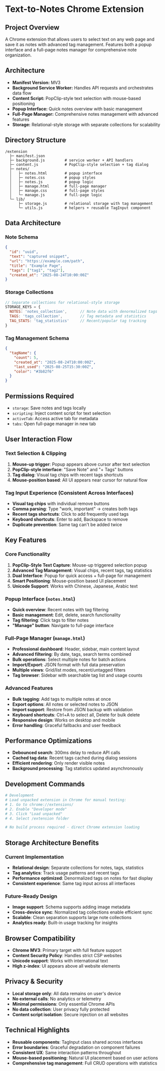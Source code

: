 # Text-to-Notes Chrome Extension

## Project Overview
A Chrome extension that allows users to select text on any web page and save it as notes with advanced tag management. Features both a popup interface and a full-page notes manager for comprehensive note organization.

## Architecture
- **Manifest Version:** MV3
- **Background Service Worker:** Handles API requests and orchestrates data flow
- **Content Script:** PopClip-style text selection with mouse-based positioning
- **Popup Interface:** Quick notes overview with basic management
- **Full-Page Manager:** Comprehensive notes management with advanced features
- **Storage:** Relational-style storage with separate collections for scalability

## Directory Structure
```
/extension
  ├─ manifest.json
  ├─ background.js         # service worker + API handlers
  ├─ content.js            # PopClip-style selection + tag dialog
  ├─ notes/
  │   ├─ notes.html        # popup interface
  │   ├─ notes.css         # popup styles
  │   ├─ notes.js          # popup logic
  │   ├─ manage.html       # full-page manager
  │   ├─ manage.css        # full-page styles
  │   └─ manage.js         # full-page logic
  └─ lib/
      ├─ storage.js        # relational storage with tag management
      └─ utils.js          # helpers + reusable TagInput component
```

## Data Architecture

### Note Schema
```json
{
  "id": "uuid",
  "text": "captured snippet",
  "url": "https://example.com/path",
  "title": "Example Page",
  "tags": ["tag1", "tag2"],
  "created_at": "2025-08-24T10:00:00Z"
}
```

### Storage Collections
```javascript
// Separate collections for relational-style storage
STORAGE_KEYS = {
  NOTES: 'notes_collection',      // Note data with denormalized tags
  TAGS: 'tags_collection',        // Tag metadata and statistics  
  TAG_STATS: 'tag_statistics'     // Recent/popular tag tracking
}
```

### Tag Management Schema
```json
{
  "tagName": {
    "count": 5,
    "created_at": "2025-08-24T10:00:00Z",
    "last_used": "2025-08-25T15:30:00Z",
    "color": "#3b82f6"
  }
}
```

## Permissions Required
- `storage`: Save notes and tags locally
- `scripting`: Inject content script for text selection
- `activeTab`: Access active tab for metadata
- `tabs`: Open full-page manager in new tab

## User Interaction Flow

### Text Selection & Clipping
1. **Mouse-up trigger**: Popup appears above cursor after text selection
2. **PopClip-style interface**: "Save Note" and "+ Tags" buttons
3. **Tag dialog**: Visual tag chips with recent tags shortcuts
4. **Mouse-position based**: All UI appears near cursor for natural flow

### Tag Input Experience (Consistent Across Interfaces)
- **Visual tag chips** with individual remove buttons
- **Comma parsing**: Type "work, important" → creates both tags
- **Recent tags shortcuts**: Click to add frequently used tags
- **Keyboard shortcuts**: Enter to add, Backspace to remove
- **Duplicate prevention**: Same tag can't be added twice

## Key Features

### Core Functionality
1. **PopClip-Style Text Capture**: Mouse-up triggered selection popup
2. **Advanced Tag Management**: Visual chips, recent tags, tag statistics
3. **Dual Interface**: Popup for quick access + full-page for management
4. **Smart Positioning**: Mouse-position based UI placement
5. **Unicode Support**: Works with Chinese, Japanese, Arabic text

### Popup Interface (`notes.html`)
- **Quick overview**: Recent notes with tag filtering
- **Basic management**: Edit, delete, search functionality
- **Tag filtering**: Click tags to filter notes
- **"Manage" button**: Navigate to full-page interface

### Full-Page Manager (`manage.html`)
- **Professional dashboard**: Header, sidebar, main content layout
- **Advanced filtering**: By date, tags, search terms combined
- **Bulk operations**: Select multiple notes for batch actions
- **Import/Export**: JSON format with full data preservation
- **Multiple views**: Grid/list modes, recent/untagged filters
- **Tag browser**: Sidebar with searchable tag list and usage counts

### Advanced Features
- **Bulk tagging**: Add tags to multiple notes at once
- **Export options**: All notes or selected notes to JSON
- **Import support**: Restore from JSON backup with validation
- **Keyboard shortcuts**: Ctrl+A to select all, Delete for bulk delete
- **Responsive design**: Works on desktop and mobile
- **Error handling**: Graceful fallbacks and user feedback

## Performance Optimizations
- **Debounced search**: 300ms delay to reduce API calls
- **Cached tag data**: Recent tags cached during dialog sessions
- **Efficient rendering**: Only render visible notes
- **Background processing**: Tag statistics updated asynchronously

## Development Commands
```bash
# Development
# Load unpacked extension in Chrome for manual testing:
# 1. Go to chrome://extensions/
# 2. Enable "Developer mode"
# 3. Click "Load unpacked" 
# 4. Select /extension folder

# No build process required - direct Chrome extension loading
```

## Storage Architecture Benefits

### Current Implementation
- **Relational design**: Separate collections for notes, tags, statistics
- **Tag analytics**: Track usage patterns and recent tags
- **Performance optimized**: Denormalized tags on notes for fast display
- **Consistent experience**: Same tag input across all interfaces

### Future-Ready Design
- **Image support**: Schema supports adding image metadata
- **Cross-device sync**: Normalized tag collections enable efficient sync
- **Scalable**: Clean separation supports large note collections
- **Analytics ready**: Built-in usage tracking for insights

## Browser Compatibility
- **Chrome MV3**: Primary target with full feature support
- **Content Security Policy**: Handles strict CSP websites
- **Unicode support**: Works with international text
- **High z-index**: UI appears above all website elements

## Privacy & Security
- **Local storage only**: All data remains on user's device
- **No external calls**: No analytics or telemetry
- **Minimal permissions**: Only essential Chrome APIs
- **No data collection**: User privacy fully protected
- **Content script isolation**: Secure injection on all websites

## Technical Highlights
- **Reusable components**: TagInput class shared across interfaces  
- **Error boundaries**: Graceful degradation on component failures
- **Consistent UX**: Same interaction patterns throughout
- **Mouse-based positioning**: Natural UI placement based on user actions
- **Comprehensive tag management**: Full CRUD operations with statistics